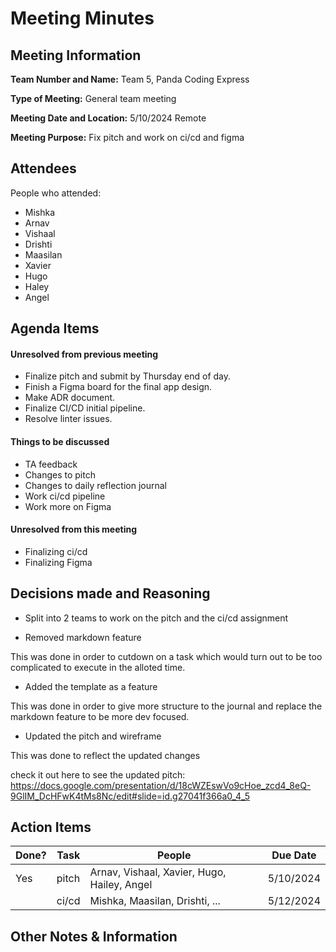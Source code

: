 
# Meeting Minutes

## Meeting Information
**Team Number and Name:**  Team 5, Panda Coding Express

**Type of Meeting:**  General team meeting

**Meeting Date and Location:** 5/10/2024 Remote 

**Meeting Purpose:**  Fix pitch and work on ci/cd and figma


## Attendees
People who attended:
- Mishka
- Arnav
- Vishaal
- Drishti
- Maasilan
- Xavier
- Hugo
- Haley
- Angel

## Agenda Items

#### Unresolved from previous meeting

- Finalize pitch and submit by Thursday end of day.
- Finish a Figma board for the final app design.
- Make ADR document.
- Finalize CI/CD initial pipeline.
- Resolve linter issues.

#### Things to be discussed

- TA feedback
- Changes to pitch
- Changes to daily reflection journal
- Work ci/cd pipeline
- Work more on Figma

#### Unresolved from this meeting

- Finalizing ci/cd
- Finalizing Figma

## Decisions made and Reasoning

- Split into 2 teams to work on the pitch and the ci/cd assignment

- Removed markdown feature

This was done in order to cutdown on a task which would turn out to be too complicated to execute in the alloted time.

- Added the template as a feature

This was done in order to give more structure to the journal and replace the markdown feature to be more dev focused.

- Updated the pitch and wireframe

This was done to reflect the updated changes

check it out here to see the updated pitch: https://docs.google.com/presentation/d/18cWZEswVo9cHoe_zcd4_8eQ-9GlIM_DcHFwK4tMs8Nc/edit#slide=id.g27041f366a0_4_5



## Action Items
| Done? | Task | People | Due Date |
| ---- | ---- | ---- | ---- |
| Yes | pitch | Arnav, Vishaal, Xavier, Hugo, Hailey, Angel | 5/10/2024 |
|  | ci/cd | Mishka, Maasilan, Drishti, ... | 5/12/2024 |

## Other Notes & Information
